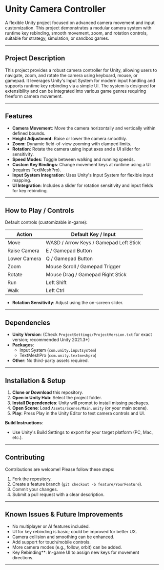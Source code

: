 # Unity Camera Controller

A flexible Unity project focused on advanced camera movement and input customization. This project demonstrates a modular camera system with runtime key rebinding, smooth movement, zoom, and rotation controls, suitable for strategy, simulation, or sandbox games.

---

## Project Description

This project provides a robust camera controller for Unity, allowing users to navigate, zoom, and rotate the camera using keyboard, mouse, or gamepad. It leverages Unity's Input System for modern input handling and supports runtime key rebinding via a simple UI. The system is designed for extensibility and can be integrated into various game genres requiring freeform camera movement.

---

## Features

- **Camera Movement**: Move the camera horizontally and vertically within defined bounds.
- **Height Adjustment**: Raise or lower the camera smoothly.
- **Zoom**: Dynamic field-of-view zooming with clamped limits.
- **Rotation**: Rotate the camera using input axes and a UI slider for sensitivity.
- **Speed Modes**: Toggle between walking and running speeds.
- **Custom Key Bindings**: Change movement keys at runtime using a UI (requires TextMeshPro).
- **Input System Integration**: Uses Unity's Input System for flexible input mapping.
- **UI Integration**: Includes a slider for rotation sensitivity and input fields for key rebinding.

---

## How to Play / Controls

Default controls (customizable in-game):

| Action         | Default Key / Input      |
|----------------|-------------------------|
| Move           | WASD / Arrow Keys / Gamepad Left Stick |
| Raise Camera   | E / Gamepad Button      |
| Lower Camera   | Q / Gamepad Button      |
| Zoom           | Mouse Scroll / Gamepad Trigger |
| Rotate         | Mouse Drag / Gamepad Right Stick |
| Run            | Left Shift              |
| Walk           | Left Ctrl               |

- **Rotation Sensitivity**: Adjust using the on-screen slider.

---

## Dependencies

- **Unity Version**: (Check `ProjectSettings/ProjectVersion.txt` for exact version; recommended Unity 2021.3+)
- **Packages**:
  - Input System (`com.unity.inputsystem`)
  - TextMeshPro (`com.unity.textmeshpro`)
- **Other**: No third-party assets required.

---

## Installation & Setup

1. **Clone or Download** this repository.
2. **Open in Unity Hub**: Select the project folder.
3. **Install Dependencies**: Unity will prompt to install missing packages.
4. **Open Scene**: Load `Assets/Scenes/Main.unity` (or your main scene).
5. **Play**: Press Play in the Unity Editor to test camera controls and UI.

**Build Instructions**:
- Use Unity's Build Settings to export for your target platform (PC, Mac, etc.).

---

## Contributing

Contributions are welcome! Please follow these steps:

1. Fork the repository.
2. Create a feature branch (`git checkout -b feature/YourFeature`).
3. Commit your changes.
4. Submit a pull request with a clear description.

---

## Known Issues & Future Improvements

- No multiplayer or AI features included.
- UI for key rebinding is basic; could be improved for better UX.
- Camera collision and smoothing can be enhanced.
- Add support for touch/mobile controls.
- More camera modes (e.g., follow, orbit) can be added.
- Key Rebinding**: In-game UI to assign new keys for movement directions.

---
